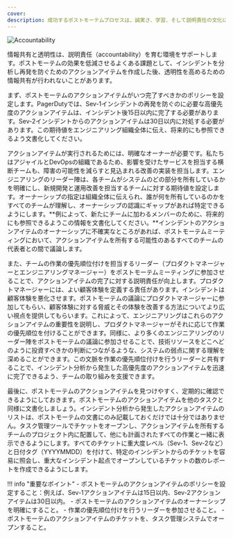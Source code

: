 ```yaml
---
cover:
description: 成功するポストモーテムプロセスは、誠実さ、学習、そして説明責任の文化に基づいています。文化の変革には経営陣の賛同が必要ですが、あなたの役割に関わらず文化の変革をリードすることができます。このガイドでは、ポストモーテムを通じた継続的学習の文化を構築する際に直面する一般的な課題と、それらを克服するための戦略について説明します。
---
```

![Accountability](../assets/img/headers/Postmortems-Accountability.png)

情報共有と透明性は、説明責任（accountability）を育む環境をサポートします。ポストモーテムの効果を低減させるよくある課題として、インシデントを分析し再発を防ぐためのアクションアイテムを作成した後、透明性を高めるための情報共有が行われないことがあります。

まず、ポストモーテムのアクションアイテムがいつ完了すべきかのポリシーを設定します。PagerDutyでは、Sev-1インシデントの再発を防ぐのに必要な高優先度のアクションアイテムは、インシデント後15日以内に完了する必要があります。Sev-2インシデントからのアクションアイテムは30日以内に対処する必要があります。この期待値をエンジニアリング組織全体に伝え、将来的にも参照できるよう文書化してください。

アクションアイテムが実行されるためには、明確なオーナーが必要です。私たちはアジャイルとDevOpsの組織であるため、影響を受けたサービスを担当する横断チームも、障害の可能性を減らすと見込まれる改善の実装を担当します。エンジニアリングのリーダー陣は、各チームがシステムのどの部分を所有しているかを明確にし、新規開発と運用改善を担当するチームに対する期待値を設定します。オーナーシップの指定は組織全体に伝えられ、誰が何を所有しているのかをすべてのチームが理解し、オーナーシップの認識にギャップがあれば特定できるようにします。**例によって、新たにチームに加わるメンバーのために、将来的にも参照できるようこの情報を文書化してください。**インシデントのアクションアイテムのオーナーシップに不確実なところがあれば、ポストモーテムミーティングにおいて、アクションアイテムを所有する可能性のあるすべてのチームの代表者との間で議論します。

また、チームの作業の優先順位付けを担当するリーダー（プロダクトマネージャーとエンジニアリングマネージャー）をポストモーテムミーティングに参加させることで、アクションアイテムの完了に対する説明責任が向上します。プロダクトマネージャーには、よい顧客体験を定義する責任があります。インシデントは顧客体験を悪化させます。ポストモーテムの議論にプロダクトマネージャーに参加してもらい、顧客体験に対する脅威とその体験を改善する方法についてより広い視点を提供してもらいます。これによって、エンジニアリングはこれらのアクションアイテムの重要性を説明し、プロダクトマネージャーがそれに応じて作業の優先順位を付けることができます。同様に、より多くのエンジニアリングのリーダー陣をポストモーテムの議論に参加させることで、技術リソースをどこへどのように投資すべきかの判断につながるような、システムの弱点に関する理解を深めることができます。この文脈を作業の優先順位付けを行うリーダーと共有することで、インシデント分析から発生した高優先度のアクションアイテムを迅速に完了できるよう、チームの取り組みを支援できます。

最後に、ポストモーテムのアクションアイテムを見つけやすく、定期的に確認できるようにしておきます。ポストモーテムのアクションアイテムを他のタスクと同様に文書化しましょう。インシデント分析から発生したアクションアイテムのリストは、ポストモーテムの文書にのみ記載しておくだけでは十分ではありません。タスク管理ツールでチケットをオープンし、アクションアイテムを所有するチームのプロジェクト内に配置して、他にも計画されたすべての作業と一緒に表示できるようにします。すべてのチケットに重大度レベル（Sev-1、Sev-2など）と日付タグ（YYYYMMDD）を付けて、特定のインシデントからのチケットを容易に照会し、重大なインシデント起点でオープンしているチケットの数のレポートを作成できるようにします。

!!! info "重要なポイント"
    - ポストモーテムのアクションアイテムのポリシーを設定すること：例えば、Sev-1アクションアイテムは15日以内、Sev-2アクションアイテムは30日以内。
    - ポストモーテムのアクションアイテムのオーナーシップを明確にすること。
    - 作業の優先順位付けを行うリーダーを参加させること。
    - ポストモーテムのアクションアイテムのチケットを、タスク管理システムでオープンすること。
